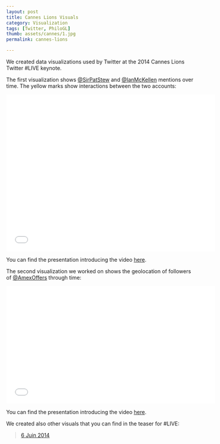 ```yaml
---
layout: post
title: Cannes Lions Visuals
category: Visualization
tags: [Twitter, PhiloGL]
thumb: assets/cannes/1.jpg
permalink: cannes-lions

---
```


We created data visualizations used by Twitter at the 2014 Cannes Lions Twitter
\#LIVE keynote.

The first visualization shows
[@SirPatStew](https://twitter.com/sirpatstew) and
[@IanMcKellen](https://twitter.com/ianmckellen) mentions over time. The
yellow marks show interactions between the two accounts:

<iframe width="560" height="420" src="//www.youtube.com/embed/CPX1DeDi0Us?rel=0" frameborder="0" allowfullscreen="true">
</iframe>

You can find the presentation introducing the video [here](https://www.youtube.com/watch?v=n2EPHfUf33g#t=20m).

The second visualization we worked on shows the geolocation of followers
of [@AmexOffers](https://twitter.com/amexoffers) through time:

<iframe width="560" height="315" src="//www.youtube.com/embed/ofG4WtAOrdE?rel=0" frameborder="0" allowfullscreen="true">
</iframe>

You can find the presentation introducing the video [here](https://www.youtube.com/watch?v=n2EPHfUf33g#t=16m50s).

We created also other visuals that you can find in the teaser for #LIVE:

<blockquote class="twitter-tweet" lang="fr">
<a href="https://twitter.com/TwitterAds/statuses/474900574987505664">6 Juin 2014
</a>
</blockquote>

<script async="true" src="//platform.twitter.com/widgets.js" charset="utf-8">
</script>

